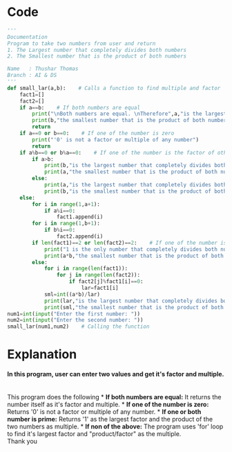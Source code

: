 # Code
```python
'''
Documentation
Program to take two numbers from user and return
1. The Largest number that completely divides both numbers
2. The Smallest number that is the product of both numbers

Name   : Thushar Thomas
Branch : AI & DS
'''
def small_lar(a,b):    # Calls a function to find multiple and factor
    fact1=[]
    fact2=[]
    if a==b:    # If both numbers are equal
        print("\nBoth numbers are equal. \nTherefore",a,"is the largest number that completely divides both numbers.")
        print(b,"the smallest number that is the product of both numbers.")
        return
    if a==0 or b==0:    # If one of the number is zero
        print("'0' is not a factor or multiple of any number")
        return
    if a%b==0 or b%a==0:    # If one of the number is the factor of other
        if a>b:
            print(b,"is the largest number that completely divides both numbers. ")
            print(a,"the smallest number that is the product of both numbers. ")
        else:
            print(a,"is the largest number that completely divides both numbers. ")
            print(b,"is the smallest number that is the product of both numbers. ")
    else:
        for i in range(1,a+1):
            if a%i==0:
                fact1.append(i)
        for i in range(1,b+1):
            if b%i==0:
                fact2.append(i) 
        if len(fact1)==2 or len(fact2)==2:    # If one of the number is prime
            print("1 is the only number that completely divides both numbers. ")
            print(a*b,"the smallest number that is the product of both numbers. ")
        else:
            for i in range(len(fact1)):
                for j in range(len(fact2)):
                    if fact2[j]%fact1[i]==0:
                        lar=fact1[i]
            sml=int((a*b)/lar)
            print(lar,"is the largest number that completely divides both numbers. ")
            print(sml,"the smallest number that is the product of both numbers. ")
num1=int(input("Enter the first number: "))
num2=int(input("Enter the second number: "))
small_lar(num1,num2)    # Calling the function
```

# Explanation
#### In this program, user can enter two values and get it's factor and multiple.
<br/>This program does the following
          * **If both numbers are equal:** It returns the number itself as it's factor and multiple.
          * **If one of the number is zero:** Returns '0' is not a factor or multiple of any number.
          * **If one or both number is prime:** Returns '1' as the largest factor and the product of the two numbers as multiple.
          * **If non of the above:** The program uses 'for' loop to find it's largest factor and "product/factor" as the multiple.
<br/>Thank you


